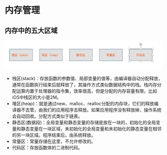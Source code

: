 # 内存管理

## 内存中的五大区域
![](/assets/内存管理1.png)
- 栈区(stack)：存放函数的参数值、局部变量的值等，由编译器自动分配释放，通常在函数执行结束后就释放了，其操作方式类似数据结构中的栈。栈内存分配运算内置于处理器的指令集，效率很高，但是分配的内存容量有限，比如iOS中栈区的大小是2M。
- 堆区(heap)：就是通过new、malloc、realloc分配的内存块，它们的释放编译器不去管，由我们的应用程序去释放。如果应用程序没有释放掉，操作系统会自动回收。分配方式类似于链表。
- 静态区(数据段)：全局变量和静态变量的存储是放在一块的，初始化的全局变量和静态变量在一块区域，未初始化的全局变量和未初始化的静态变量在相邻的另一块区域。程序结束后，由系统释放。
- 常量区：常量存储在这里，不允许修改的。
- 代码区：存放函数体的二进制代码。


